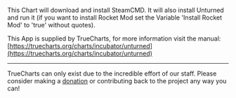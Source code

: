 This Chart will download and install SteamCMD. It will also install Unturned and run it (if you want to install Rocket Mod set the Variable 'Install Rocket Mod' to 'true' without quotes).

This App is supplied by TrueCharts, for more information visit the manual: [https://truecharts.org/charts/incubator/unturned](https://truecharts.org/charts/incubator/unturned)

---

TrueCharts can only exist due to the incredible effort of our staff.
Please consider making a [donation](https://truecharts.org/sponsor) or contributing back to the project any way you can!
